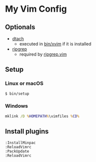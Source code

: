 # My Vim Config

## Optionals

- [dtach](https://github.com/crigler/dtach)
  - executed in [bin/xvim](bin/xvim) if it is installed
- [ripgrep](https://github.com/BurntSushi/ripgrep)
  - required by [ripgrep.vim](https://github.com/kyoh86/vim-ripgrep)

## Setup

### Linux or macOS

```sh
$ bin/setup
```

### Windows

```bat
mklink /D %HOMEPATH%\vimfiles %CD%
```

## Install plugins

```vim
:InstallMinpac
:ReloadVimrc
:PackUpdate
:ReloadVimrc
```
